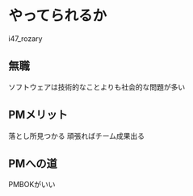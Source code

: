 # やってられるか

i47_rozary

## 無職

ソフトウェアは技術的なことよりも社会的な問題が多い

## PMメリット

落とし所見つかる
頑張ればチーム成果出る

## PMへの道

PMBOKがいい

